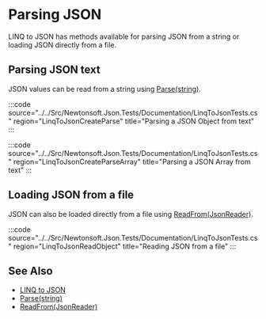 ﻿# Parsing JSON

LINQ to JSON has methods available for parsing JSON from a string or loading JSON directly from a file.

## Parsing JSON text

JSON values can be read from a string using [Parse(string)](/api/newtonsoft/json/linq/jtoken/#method-parse).

:::code source="../../Src/Newtonsoft.Json.Tests/Documentation/LinqToJsonTests.cs" region="LinqToJsonCreateParse" title="Parsing a JSON Object from text" :::

:::code source="../../Src/Newtonsoft.Json.Tests/Documentation/LinqToJsonTests.cs" region="LinqToJsonCreateParseArray" title="Parsing a JSON Array from text" :::

## Loading JSON from a file

JSON can also be loaded directly from a file using [ReadFrom(JsonReader)](/api/newtonsoft/json/linq/jtoken/#method-readfrom).

:::code source="../../Src/Newtonsoft.Json.Tests/Documentation/LinqToJsonTests.cs" region="LinqToJsonReadObject" title="Reading JSON from a file" :::

## See Also

- [LINQ to JSON](README.md)
- [Parse(string)](/api/newtonsoft/json/linq/jtoken/#method-parse)
- [ReadFrom(JsonReader)](/api/newtonsoft/json/linq/jtoken/#method-readfrom)